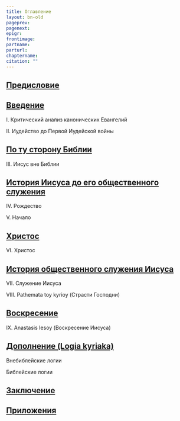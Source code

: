 ```yaml
---
title: Оглавление
layout: bn-old
pageprev: 
pagenext: 
epigr: 
frontimage: 
partname: 
parturl: 
chaptername: 
citation: ""
---
```


## [Предисловие](predislo.htm)

## [Введение](vveden.htm)

I. Критический анализ канонических Евангелий

II. Иудейство до Первой Иудейской войны


## [По ту сторону Библии](po_tu_st.htm)

III. Иисус вне Библии


## [История Иисуса до его общественного служения](ist_do.htm)

IV. Рождество

V. Hачало

## [Христос](christ.htm)

VI. Христос

## [История общественного служения Иисуса](ist_slu.htm)

VII. Служение Иисуса

VIII. Pathemata toy kyrioy (Страсти Господни)

## [Воскресение](voskres.htm)

IX. Anastasis Iesoy (Воскресение Иисуса)

## [Дополнение (Logia kyriaka)](dopoln.htm)

Внебиблейские логии

Библейские логии

## [Заключение](zaklu.htm)

## [Приложения](prilozh.htm)


